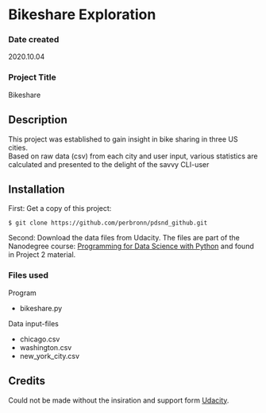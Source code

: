 # Bikeshare Exploration

### Date created
2020.10.04

### Project Title
Bikeshare

## Description
This project was established to gain insight in bike sharing in three  US cities.  
Based on raw data (csv) from each city and user input, various statistics are calculated and presented to the delight of the savvy CLI-user


## Installation
First: Get a copy of this project:
```
$ git clone https://github.com/perbronn/pdsnd_github.git
```
Second: Download the data files from Udacity.
The files are part of the Nanodegree course: [Programming for Data Science with Python](http://www.https://www.udacity.com/course/programming-for-data-science-nanodegree--nd104) and found in Project 2 material.

### Files used
Program
* bikeshare.py

Data input-files
* chicago.csv
* washington.csv
* new_york_city.csv

## Credits
Could not be made without the insiration and support form  [Udacity](http://www.udacity.com).
